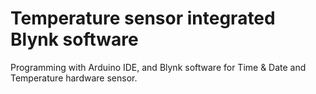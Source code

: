 # Temperature sensor integrated Blynk software
Programming with Arduino IDE, and Blynk software for Time &amp; Date and Temperature hardware sensor.
